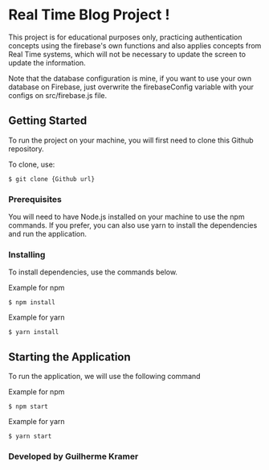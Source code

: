 # Real Time Blog Project !

This project is for educational purposes only, practicing authentication concepts using the firebase's own functions and also applies concepts from Real Time systems, which will not be necessary to update the screen to update the information.

Note that the database configuration is mine, if you want to use your own database on Firebase, just overwrite the firebaseConfig variable with your configs on src/firebase.js file.

## Getting Started

To run the project on your machine, you will first need to clone this Github repository.

To clone, use:

```
$ git clone {Github url}
```

### Prerequisites

You will need to have Node.js installed on your machine to use the npm commands. If you prefer, you can also use yarn to install the dependencies and run the application.

### Installing

To install dependencies, use the commands below.

Example for npm

```
$ npm install
```

Example for yarn

```
$ yarn install
```

## Starting the Application

To run the application, we will use the following command

Example for npm

```
$ npm start
```
Example for yarn

```
$ yarn start
```

### Developed by Guilherme Kramer
